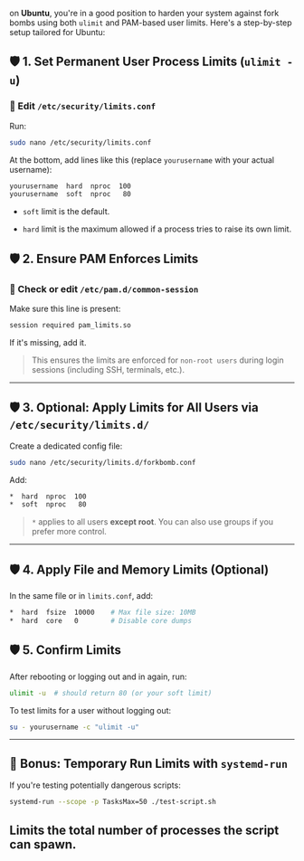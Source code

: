 on **Ubuntu**, you're in a good position to harden your system against fork bombs 
using both `ulimit` and PAM-based user limits. Here's a step-by-step setup tailored for Ubuntu:

## 🛡️  1. Set Permanent User Process Limits (`ulimit -u`)

### 🔧 Edit `/etc/security/limits.conf`

Run:
```bash
sudo nano /etc/security/limits.conf
```
At the bottom, add lines like this (replace `yourusername` with your actual username):

```bash
yourusername  hard  nproc  100
yourusername  soft  nproc   80
```

* `soft` limit is the default.

* `hard` limit is the maximum allowed if a process tries to raise its own limit.

## 🛡️  2. Ensure PAM Enforces Limits

### 🔧 Check or edit `/etc/pam.d/common-session`

Make sure this line is present:
```bash
session required pam_limits.so
```
If it's missing, add it.
> This ensures the limits are enforced for `non-root users` during login sessions (including SSH, terminals, etc.).
---

## 🛡️  3. Optional: Apply Limits for All Users via `/etc/security/limits.d/`
Create a dedicated config file:
```bash
sudo nano /etc/security/limits.d/forkbomb.conf
```
Add:
```bash
*  hard  nproc  100
*  soft  nproc   80
```
> `*` applies to all users **except root**. You can also use groups if you prefer more control.
---

## 🛡️  4. Apply File and Memory Limits (Optional)
In the same file or in `limits.conf`, add:
```bash
*  hard  fsize  10000    # Max file size: 10MB
*  hard  core   0        # Disable core dumps
```

## 🛡️  5. Confirm Limits
After rebooting or logging out and in again, run:
```bash
ulimit -u  # should return 80 (or your soft limit)
```
To test limits for a user without logging out:
```bash
su - yourusername -c "ulimit -u"
```
---

## 🧪 Bonus: Temporary Run Limits with `systemd-run`
If you're testing potentially dangerous scripts:
```bash
systemd-run --scope -p TasksMax=50 ./test-script.sh
```
Limits the total number of processes the script can spawn.
---

